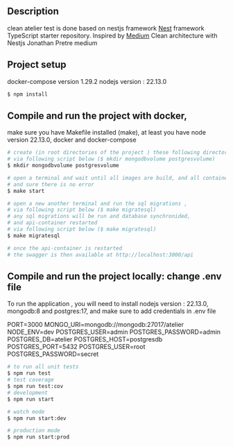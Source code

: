 

## Description
clean atelier test is done based on nestjs framework
[Nest](https://github.com/nestjs/nest) framework TypeScript starter repository.
Inspired by [Medium](https://medium.com/@jonathan.pretre91/clean-architecture-with-nestjs-e089cef65045) Clean architecture with Nestjs Jonathan Pretre medium


## Project setup
docker-compose version 1.29.2
nodejs version : 22.13.0
```bash
$ npm install
```


## Compile and run the project with docker, 
make sure you have Makefile installed (make), at least you have node version 22.13.0, docker and docker-compose
```bash
# create (in root directories of the project ) these following directories to persist postgres and mongodb data during the application run
# via following script below ($ mkdir mongodbvolume postgresvolume)
$ mkdir mongodbvolume postgresvolume

# open a terminal and wait until all images are build, and all containers started,
# and sure there is no error
$ make start

# open a new another terminal and run the sql migrations ,
# via following script below ($ make migratesql)
# any sql migrations will be run and database synchronided, 
# and api-container restarted
# via following script below ($ make migratesql)
$ make migratesql

# once the api-container is restarted 
# the swagger is then available at http://localhost:3000/api 

```
 

 ## Compile and run the project locally: change .env file
To run the application , you will need to install nodejs version : 22.13.0, mongodb:8 and postgres:17,
and make sure to  add credentials in .env file


PORT=3000
MONGO_URI=mongodb://mongodb:27017/atelier
NODE_ENV=dev
POSTGRES_USER=admin
POSTGRES_PASSWORD=admin
POSTGRES_DB=atelier
POSTGRES_HOST=postgresdb
POSTGRES_PORT=5432
POSTGRES_USER=root
POSTGRES_PASSWORD=secret

```bash
# to run all unit tests
$ npm run test
# test coverage
$ npm run test:cov
# development
$ npm run start

# watch mode
$ npm run start:dev

# production mode
$ npm run start:prod

```

 

 